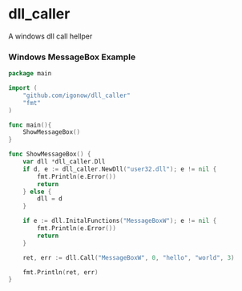 dll_caller
==========

A windows dll call hellper

### Windows MessageBox Example
```go
package main

import (
    "github.com/igonow/dll_caller"
    "fmt"
)

func main(){
    ShowMessageBox()
}

func ShowMessageBox() {
    var dll *dll_caller.Dll
    if d, e := dll_caller.NewDll("user32.dll"); e != nil {
        fmt.Println(e.Error())
        return
    } else {
        dll = d
    }

    if e := dll.InitalFunctions("MessageBoxW"); e != nil {
        fmt.Println(e.Error())
        return
    }

    ret, err := dll.Call("MessageBoxW", 0, "hello", "world", 3)

    fmt.Println(ret, err)
}
```